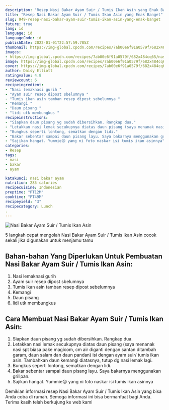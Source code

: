 ```yaml
---
description: "Resep Nasi Bakar Ayam Suir / Tumis Ikan Asin yang Enak Banget"
title: "Resep Nasi Bakar Ayam Suir / Tumis Ikan Asin yang Enak Banget"
slug: 949-resep-nasi-bakar-ayam-suir-tumis-ikan-asin-yang-enak-banget
future: true
lang: id
language: id
languageCode: id
publishDate: 2022-01-01T22:57:59.785Z 
thumbnail: https://img-global.cpcdn.com/recipes/7ab00e6f91a0579f/682x484cq65/nasi-bakar-ayam-suir-tumis-ikan-asin-foto-resep-utama.png
images:
- https://img-global.cpcdn.com/recipes/7ab00e6f91a0579f/682x484cq65/nasi-bakar-ayam-suir-tumis-ikan-asin-foto-resep-utama.png
image: https://img-global.cpcdn.com/recipes/7ab00e6f91a0579f/682x484cq65/nasi-bakar-ayam-suir-tumis-ikan-asin-foto-resep-utama.png
cover: https://img-global.cpcdn.com/recipes/7ab00e6f91a0579f/682x484cq65/nasi-bakar-ayam-suir-tumis-ikan-asin-foto-resep-utama.png
author: Daisy Elliott
ratingvalue: 4.8
reviewcount: 6
recipeingredient:
- "Nasi lemaknasi gurih "
- "Ayam suir resep dipost sbelumnya "
- "Tumis ikan asin tamban resep dipost sebelumnya "
- "Kemangi "
- "Daun pisang "
- "lidi utk membungkus "
recipeinstructions:
- "Siapkan daun pisang yg sudah dibersihkan. Rangkap dua."
- "Letakkan nasi lemak secukupnya diatas daun pisang (saya menanak nasi spt biasa pake magicom, cm air diganti dengan santan ditambah garam, daun salam dan daun pandan) isi dengan ayam suir/ tumis ikan asin. Tambahkan daun kemangi diatasnya, tutup dg nasi lemak lagi."
- "Bungkus seperti lontong, sematkan dengan lidi."
- "Bakar sebentar sampai daun pisang layu. Saya bakarnya menggunakan grillpan."
- "Sajikan hangat. Yummie😍 yang ni foto naskar isi tumis ikan asinnya"
categories:
- Resep
tags:
- nasi
- bakar
- ayam

katakunci: nasi bakar ayam 
nutrition: 285 calories
recipecuisine: Indonesian
preptime: "PT12M"
cooktime: "PT49M"
recipeyield: "3"
recipecategory: Lunch
. 
---
```



![Nasi Bakar Ayam Suir / Tumis Ikan Asin](https://img-global.cpcdn.com/recipes/7ab00e6f91a0579f/682x484cq65/nasi-bakar-ayam-suir-tumis-ikan-asin-foto-resep-utama.png)

5 langkah cepat mengolah  Nasi Bakar Ayam Suir / Tumis Ikan Asin cocok sekali jika digunakan untuk menjamu tamu

<!--inarticleads1-->

## Bahan-bahan Yang Diperlukan Untuk Pembuatan Nasi Bakar Ayam Suir / Tumis Ikan Asin:

1. Nasi lemaknasi gurih 
1. Ayam suir resep dipost sbelumnya 
1. Tumis ikan asin tamban resep dipost sebelumnya 
1. Kemangi 
1. Daun pisang 
1. lidi utk membungkus 



<!--inarticleads2-->

## Cara Membuat Nasi Bakar Ayam Suir / Tumis Ikan Asin:

1. Siapkan daun pisang yg sudah dibersihkan. Rangkap dua.
1. Letakkan nasi lemak secukupnya diatas daun pisang (saya menanak nasi spt biasa pake magicom, cm air diganti dengan santan ditambah garam, daun salam dan daun pandan) isi dengan ayam suir/ tumis ikan asin. Tambahkan daun kemangi diatasnya, tutup dg nasi lemak lagi.
1. Bungkus seperti lontong, sematkan dengan lidi.
1. Bakar sebentar sampai daun pisang layu. Saya bakarnya menggunakan grillpan.
1. Sajikan hangat. Yummie😍 yang ni foto naskar isi tumis ikan asinnya




Demikian informasi  resep Nasi Bakar Ayam Suir / Tumis Ikan Asin   yang bisa Anda coba di rumah. Semoga informasi ini bisa bermanfaat bagi Anda. Terima kasih telah berkujung ke web kami
